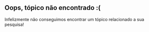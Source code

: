 ## Oops, tópico não encontrado :(

Infelizmente não conseguimos encontrar um tópico relacionado a sua pesquisa!